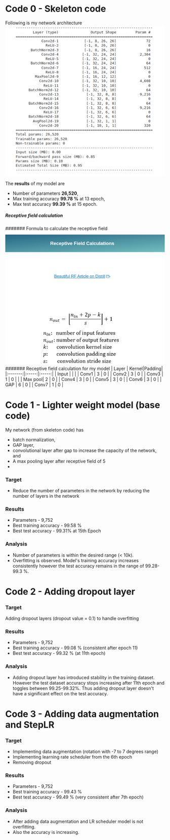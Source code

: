 # Code 0 - Skeleton code
Following is my network architecture <br/>
![model](images/model.png)

The **results** of my model are <br/>
- Number of parameters **26,520**,
- Max training accuracy **99.78 %** at 13 epoch,
- Max test accuracy **99.39 %** at 15 epoch. <br/>

##### Receptive field calculation
####### Formula to calculate the receptive field
![rf](images/receptive_field_cal.png)
####### Receptive field calculation for my model
| Layer   | Kernel|Padding|
|:-------:|:-----:|:-----:|
| Input   |       |       |
| Conv1   |    3  |   0   |
| Conv2   |    3  |   0   |
| Conv3   |    1	|   0   |              	|
| Max pool|    2  |   0   |
| Conv4   |    3  |   0   |
| Conv5   |    3  |   0   |
| Conv6		|    3  |   0   |
| GAP     |    6  |   0   |
| Conv7		|    1  |   0   |



# Code 1 - Lighter weight model (base code)
My network (from skeleton code) has 
- batch normalization, 
- GAP layer, 
- convolutional layer after gap to increase the capacity of the network, and
- A max pooling layer after receptive field of 5
- 
### **Target**
- Reduce the number of parameters in the network by reducing the number of layers in the network 
### **Results**
- Parameters - 9,752
- Best training accuracy - 99.58 %
- Best test accuracy - 99.31% at 15th Epoch
### **Analysis**
- Number of parameters is within the desired range (< 10k).
- Overfitting is observed. Model's training accuracy increases consistently however the test accuracy remains in the range of 99.28-99.3 %.


# Code 2 - Adding dropout layer
### **Target**
Adding dropout layers (dropout value = 0.1) to handle overfitting
### **Results**
- Parameters -  9,752
- Best training accuracy - 99.08 % (consistent after epoch 11)
- Best test accuracy - 99.32 % (at 11th epoch)
### **Analysis**
- Adding dropout layer has introduced stability in the training dataset. However the test dataset accuracy stops increasing after 11th epoch and toggles between 99.25-99.32%. Thus adding dropout layer doesn't have a significant effect on the test accuracy. 


# Code 3 - Adding data augmentation and StepLR
### **Target**
- Implementing data augmentation (rotation with -7 to 7 degrees range)
- Implementing learning rate scheduler from the 6th epoch
- Removing dropout
### **Results**
- Parameters - 9,752
- Best training accuracy - 99.43 %
- Best test accuracy - 99.49 % (very consistent after 7th epoch)
### **Analysis**
- After adding data augmentation and LR scheduler model is not overfitting.
- Also the accuracy is increasing.
